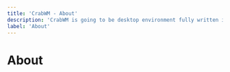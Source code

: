 ```yaml
---
title: 'CrabWM - About'
description: 'CrabWM is going to be desktop environment fully written in Rust programming language.'
label: 'About'
---
```


# About